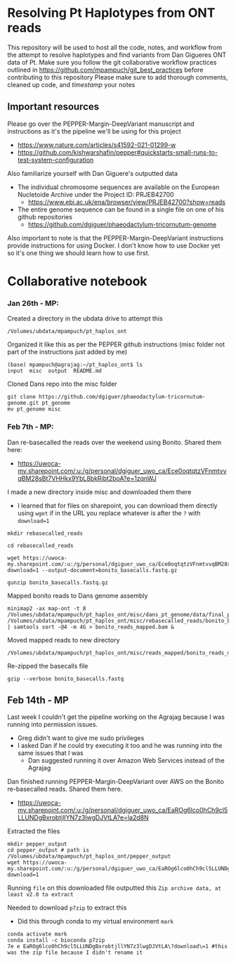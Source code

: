 # Resolving Pt Haplotypes from ONT reads
This repository will be used to host all the code, notes, and workflow from the attempt to resolve haplotypes and find variants from Dan Gigueres ONT data of Pt. 
Make sure you follow the git collaborative workflow practices outlined in https://github.com/mpampuch/git_best_practices before contributing to this repository
Please make sure to add thorough comments, cleaned up code, and *timestamp* your notes

## Important resources
Please go over the PEPPER-Margin-DeepVariant manuscript and instructions as it's the pipeline we'll be using for this project
- https://www.nature.com/articles/s41592-021-01299-w
- https://github.com/kishwarshafin/pepper#quickstarts-small-runs-to-test-system-configuration

Also familiarize yourself with Dan Giguere's outputted data
- The individual chromosome sequences are available on the European Nucletoide Archive under the Project ID: PRJEB42700
	- https://www.ebi.ac.uk/ena/browser/view/PRJEB42700?show=reads
- The entire genome sequence can be found in a single file on one of his github repositories
	- https://github.com/dgiguer/phaeodactylum-tricornutum-genome

Also important to note is that the PEPPER-Margin-DeepVariant instructions provide instructions for using Docker. I don't know how to use Docker yet so it's one thing we should learn how to use first.

# Collaborative notebook

### Jan 26th - MP: 

Created a directory in the ubdata drive to attempt this
```
/Volumes/ubdata/mpampuch/pt_haplos_ont
```

Organized it like this as per the PEPPER github instructions (misc folder not part of the instructions just added by me)

```
(base) mpampuch@agrajag:~/pt_haplos_ont$ ls
input  misc  output  README.md
```

Cloned Dans repo into the misc folder

```
git clone https://github.com/dgiguer/phaeodactylum-tricornutum-genome.git pt_genome
mv pt_genome misc
```

### Feb 7th - MP:

Dan re-basecalled the reads over the weekend using Bonito. Shared them here:
- https://uwoca-my.sharepoint.com/:u:/g/personal/dgiguer_uwo_ca/Ece0oqtqtzVFnmtvvqBM28sBt7VHHkx9YbL8bkRibt2boA?e=1zqnWJ

I made a new directory inside misc and downloaded them there
- I learned that for files on sharepoint, you can download them directly using `wget` if in the URL you replace whatever is after the `?` with `download=1`
	
```
mkdir rebasecalled_reads

cd rebasecalled_reads

wget https://uwoca-my.sharepoint.com/:u:/g/personal/dgiguer_uwo_ca/Ece0oqtqtzVFnmtvvqBM28sBt7VHHkx9YbL8bkRibt2boA?download=1 --output-document=bonito_basecalls.fastq.gz

gunzip bonito_basecalls.fastq.gz
```

Mapped bonito reads to Dans genome assembly
```
minimap2 -ax map-ont -t 8 /Volumes/ubdata/mpampuch/pt_haplos_ont/misc/dans_pt_genome/data/final_pt_april_30_final.fasta /Volumes/ubdata/mpampuch/pt_haplos_ont/misc/rebasecalled_reads/bonito_basecalls.fastq | samtools sort -@4 -m 4G > bonito_reads_mapped.bam &
```

Moved mapped reads to new directory 
```
/Volumes/ubdata/mpampuch/pt_haplos_ont/misc/reads_mapped/bonito_reads_mapped.bam
```

Re-zipped the basecalls file
```
gzip --verbose bonito_basecalls.fastq 
```

## Feb 14th - MP

Last week I couldn't get the pipeline working on the Agrajag because I was running into permission issues.
- Greg didn't want to give me sudo privileges
- I asked Dan if he could try executing it too and he was running into the same issues that I was 
	- Dan suggested running it over Amazon Web Services instead of the Agrajag

Dan finished running PEPPER-Margin-DeepVariant over AWS on the Bonito re-basecalled reads. Shared them here.
- https://uwoca-my.sharepoint.com/:u:/g/personal/dgiguer_uwo_ca/EaROg6lco0hCh9cl5LLUNDgBxrobtjllYN7z3lwgDJVtLA?e=la2d8N

Extracted the files
```
mkdir pepper_output
cd pepper_output # path is /Volumes/ubdata/mpampuch/pt_haplos_ont/pepper_output
wget https://uwoca-my.sharepoint.com/:u:/g/personal/dgiguer_uwo_ca/EaROg6lco0hCh9cl5LLUNDgBxrobtjllYN7z3lwgDJVtLA?download=1
```

Running `file` on this downloaded file outputted this `Zip archive data, at least v2.0 to extract`

Needed to download `p7zip` to extract this
- Did this through conda to my virtual environment `mark`

```
conda activate mark
conda install -c bioconda p7zip
7e e EaROg6lco0hCh9cl5LLUNDgBxrobtjllYN7z3lwgDJVtLA\?download\=1 #this was the zip file because I didn't rename it
```




